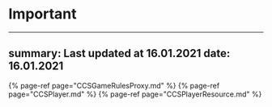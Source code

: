 # Important
---
summary: Last updated at 16.01.2021
date: 16.01.2021
---


{% page-ref page="CCSGameRulesProxy.md" %}
{% page-ref page="CCSPlayer.md" %}
{% page-ref page="CCSPlayerResource.md" %}
